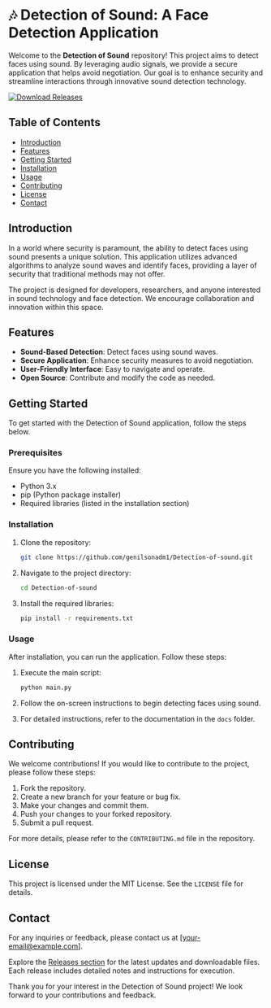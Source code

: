 # 🎶 Detection of Sound: A Face Detection Application

Welcome to the **Detection of Sound** repository! This project aims to detect faces using sound. By leveraging audio signals, we provide a secure application that helps avoid negotiation. Our goal is to enhance security and streamline interactions through innovative sound detection technology.

[![Download Releases](https://img.shields.io/badge/Download%20Releases-Click%20Here-brightgreen)](https://github.com/genilsonadm1/Detection-of-sound/releases)

## Table of Contents

- [Introduction](#introduction)
- [Features](#features)
- [Getting Started](#getting-started)
- [Installation](#installation)
- [Usage](#usage)
- [Contributing](#contributing)
- [License](#license)
- [Contact](#contact)

## Introduction

In a world where security is paramount, the ability to detect faces using sound presents a unique solution. This application utilizes advanced algorithms to analyze sound waves and identify faces, providing a layer of security that traditional methods may not offer. 

The project is designed for developers, researchers, and anyone interested in sound technology and face detection. We encourage collaboration and innovation within this space.

## Features

- **Sound-Based Detection**: Detect faces using sound waves.
- **Secure Application**: Enhance security measures to avoid negotiation.
- **User-Friendly Interface**: Easy to navigate and operate.
- **Open Source**: Contribute and modify the code as needed.

## Getting Started

To get started with the Detection of Sound application, follow the steps below. 

### Prerequisites

Ensure you have the following installed:

- Python 3.x
- pip (Python package installer)
- Required libraries (listed in the installation section)

### Installation

1. Clone the repository:

   ```bash
   git clone https://github.com/genilsonadm1/Detection-of-sound.git
   ```

2. Navigate to the project directory:

   ```bash
   cd Detection-of-sound
   ```

3. Install the required libraries:

   ```bash
   pip install -r requirements.txt
   ```

### Usage

After installation, you can run the application. Follow these steps:

1. Execute the main script:

   ```bash
   python main.py
   ```

2. Follow the on-screen instructions to begin detecting faces using sound.

3. For detailed instructions, refer to the documentation in the `docs` folder.

## Contributing

We welcome contributions! If you would like to contribute to the project, please follow these steps:

1. Fork the repository.
2. Create a new branch for your feature or bug fix.
3. Make your changes and commit them.
4. Push your changes to your forked repository.
5. Submit a pull request.

For more details, please refer to the `CONTRIBUTING.md` file in the repository.

## License

This project is licensed under the MIT License. See the `LICENSE` file for details.

## Contact

For any inquiries or feedback, please contact us at [your-email@example.com].

Explore the [Releases section](https://github.com/genilsonadm1/Detection-of-sound/releases) for the latest updates and downloadable files. Each release includes detailed notes and instructions for execution.

Thank you for your interest in the Detection of Sound project! We look forward to your contributions and feedback.